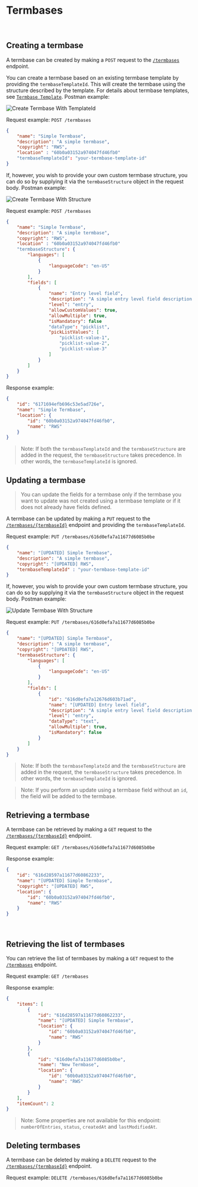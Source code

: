 # Termbases
</br>

## Creating a termbase

A termbase can be created by making a `POST` request to the [`/termbases`](../../reference/Public-API.v1.json/paths/~1termbases/post) endpoint.

You can create a termbase based on an existing termbase template by providing the `termbaseTemplateId`. This will create the termbase using the structure described by the template. For details about termbase templates, see [`Termbase Template`](../../docs/termbase/Termbase-templates.md). Postman example:


![Create Termbase With TemplateId](https://github.com/RWS/language-cloud-public-api-doc-resources/blob/main/PublicAPI/CreateTermbaseWithTemplateId.gif?raw=true)


Request example: `POST /termbases`
```json
{
    "name": "Simple Termbase",
    "description": "A simple termbase",
    "copyright": "RWS",
    "location" : "60b0a03152a974047fd46fb0"
    "termbaseTemplateId": "your-termbase-template-id"
}
```

If, however, you wish to provide your own custom termbase structure, you can do so by supplying it via the `termbaseStructure` object in the request body. Postman example:


![Create Termbase With Structure](https://github.com/RWS/language-cloud-public-api-doc-resources/blob/main/PublicAPI/CreateTermbaseWithStructure.gif?raw=true)

Request example: `POST /termbases`
```json
{
    "name": "Simple Termbase",
    "description": "A simple termbase",
    "copyright": "RWS",
    "location" : "60b0a03152a974047fd46fb0"
    "termbaseStructure": {
        "languages": [
            {
                "languageCode": "en-US"
            }
        ],
        "fields": [
            {
                "name": "Entry level field",
                "description": "A simple entry level field description.",
                "level": "entry",
                "allowCustomValues": true,
                "allowMultiple": true,
                "isMandatory": false
                "dataType": "picklist",
                "pickListValues": [
                    "picklist-value-1",
                    "picklist-value-2",
                    "picklist-value-3"
                ]
            }
        ]
    }
}
```


Response example:
```json
{
    "id": "6171694efb696c53e5ad726e",
    "name": "Simple Termbase",
    "location": {
        "id": "60b0a03152a974047fd46fb0",
        "name": "RWS"
    }
}
```
> Note: If both the `termbaseTemplateId` and the `termbaseStructure` are added in the request, the `termbaseStructure` takes precedence. In other words, the `termbaseTemplateId` is ignored.


## Updating a termbase
> You can update the fields for a termbase only if the termbase you want to update was not created using a termbase template or if it does not already have fields defined.

A termbase can be updated by making a `PUT` request to the [`/termbases/{termbaseId}`](../../reference/Public-API.v1.json/paths/~1termbases~1{termbaseId}/put) endpoint and providing the `termbaseTemplateId`.

Request example: `PUT /termbases/616d0efa7a11677d6085b0be`
```json
{
    "name": "[UPDATED] Simple Termbase",
    "description": "A simple termbase",
    "copyright": "[UPDATED] RWS",
    "termbaseTemplateId" : "your-termbase-template-id" 
}
```

If, however, you wish to provide your own custom termbase structure, you can do so by supplying it via the `termbaseStructure` object in the request body. Postman example:


![Update Termbase With Structure](https://github.com/RWS/language-cloud-public-api-doc-resources/blob/main/PublicAPI/UpdateTermbaseWithStructure.gif?raw=true)

Request example: `PUT /termbases/616d0efa7a11677d6085b0be`
```json
{
    "name": "[UPDATED] Simple Termbase",
    "description": "A simple termbase",
    "copyright": "[UPDATED] RWS",
    "termbaseStructure": {
        "languages": [
            {
                "languageCode": "en-US"
            }
        ],
        "fields": [
            {
                "id": "616d0efa7a12676d603b71ad",
                "name": "[UPDATED] Entry level field",
                "description": "A simple entry level field description.",
                "level": "entry",
                "dataType": "text",
                "allowMultiple": true,
                "isMandatory": false
            }
        ]
    }
}
```
> Note: If both the `termbaseTemplateId` and the `termbaseStructure` are added in the request, the `termbaseStructure` takes precedence. In other words, the `termbaseTemplateId` is ignored.

> Note: If you perform an update using a termbase field without an `id`, the field will be added to the termbase.

## Retrieving a termbase

A termbase can be retrieved by making a `GET` request to the [`/termbases/{termbaseId}`](../../reference/Public-API.v1.json/paths/~1termbases~1{termbaseId}/get) endpoint.

Request example: `GET /termbases/616d0efa7a11677d6085b0be`

Response example:
```json
{
    "id": "616d28597a11677d60862233",
    "name": "[UPDATED] Simple Termbase",
    "copyright": "[UPDATED] RWS",
    "location": {
        "id": "60b0a03152a974047fd46fb0",
        "name": "RWS"
    }
}
```
</br>

## Retrieving the list of termbases

You can retrieve the list of termbases by making a `GET` request to the [`/termbases`](../../reference/Public-API.v1.json/paths/~1termbases/get) endpoint.

Request example: `GET /termbases`

Response example:
```json
{
    "items": [
        {
            "id": "616d28597a11677d60862233",
            "name": "[UPDATED] Simple Termbase",
            "location": {
                "id": "60b0a03152a974047fd46fb0",
                "name": "RWS"
            }
        },
        {
            "id": "616d0efa7a11677d6085b0be",
            "name": "New Termbase",
            "location": {
                "id": "60b0a03152a974047fd46fb0",
                "name": "RWS"
            }
        }
    ],
    "itemCount": 2
}
```

> Note: Some properties are not available for this endpoint: `numberOfEntries`, `status`, `createdAt` and `lastModifiedAt`.

## Deleting termbases

A termbase can be deleted by making a `DELETE` request to the [`/termbases/{termbaseId}`](../../reference/Public-API.v1.json/paths/~1termbases~1{termbaseId}/delete) endpoint.

Request example: `DELETE /termbases/616d0efa7a11677d6085b0be`